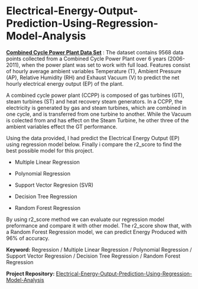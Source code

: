 # Electrical-Energy-Output-Prediction-Using-Regression-Model-Analysis

**[Combined Cycle Power Plant Data Set](https://archive.ics.uci.edu/ml/datasets/combined+cycle+power+plant#)** : The dataset contains 9568 data points collected from a Combined Cycle Power Plant over 6 years (2006-2011), when the power plant was set to work with full load. Features consist of hourly average ambient variables Temperature (T), Ambient Pressure (AP), Relative Humidity (RH) and Exhaust Vacuum (V) to predict the net hourly electrical energy output (EP) of the plant.

A combined cycle power plant (CCPP) is composed of gas turbines (GT), steam turbines (ST) and heat recovery steam generators. In a CCPP, the electricity is generated by gas and steam turbines, which are combined in one cycle, and is transferred from one turbine to another. While the Vacuum is colected from and has effect on the Steam Turbine, he other three of the ambient variables effect the GT performance.

Using the data provided, I had predict the Electrical Energy Output (EP) using regression model below. Finally i compare the r2_score to find the best possible model for this project.
 
  * Multiple Linear Regression
 
  * Polynomial Regression
 
  * Support Vector Regresion (SVR)
 
  * Decision Tree Regression

  * Random Forest Regression
 
By using r2_score method we can evaluate our regression model preformance and compare it with other model. The r2_score show that, with a Random Forest Regression model, we can predict Energy Produced with 96% of accuracy. 

**Keyword:** Regression / Multiple Linear Regression / Polynomial Regression / Support Vector Regression / Decision Tree Regression / Random Forest Regression
 
 **Project Repository:** [Electrical-Energy-Output-Prediction-Using-Regression-Model-Analysis](https://github.com/Asmuie/Electrical-Energy-Output-Prediction-Using-Regression-Model-Analysis)
 
